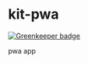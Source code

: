 # kit-pwa

[![Greenkeeper badge](https://badges.greenkeeper.io/jskit/kit-pwa.svg)](https://greenkeeper.io/)

pwa app
